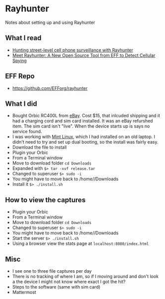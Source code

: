 # Rayhunter
Notes about setting up and using Rayhunter

## What I read
- [Hunting street-level cell phone surveillance with Rayhunter](https://micahflee.com/hunting-street-level-cell-phone-surveillance-with-rayhunter/)
- [Meet Rayhunter: A New Open Source Tool from EFF to Detect Cellular Spying](https://www.eff.org/deeplinks/2025/03/meet-rayhunter-new-open-source-tool-eff-detect-cellular-spying)

## EFF Repo
- https://github.com/EFForg/rayhunter

## What I did
- Bought Orbic RC400L from [eBay](https://www.ebay.com/sch/i.html?_nkw=Orbic+RC400L).  Cost $15, that inlcuded shipping and it had a charging cord and sim card installed.  It was an eBay refurshed item.  The sim card isn't "live".  When the device starts up is says no service found.
- I was working with [Mint Linux](https://www.linuxmint.com/edition.php?id=319), which I had installed on an old laptop.  I didn't need to try and set up dual booting, so the install was fairly easy.
- Download the file to install
- Plugin your Orbic
- From a Terminal window
- Move to download folder `cd Downloads`
- Expanded with `$> tar -xvf release.tar`
- Changed to superuser `$> sudo -i`
- You might have to move back to /home/<your-user>/Downloads
- Install it `$> ./install.sh`

## How to view the captures
- Plugin your Orbic
- From a Terminal window
- Move to download folder `cd Downloads`
- Changed to superuser `$> sudo -i`
- You might have to move back to /home/<your-user>/Downloads
- Start the server  `$> ./install.sh`
- Using a browser view the stats page at `localhost:8080/index.html`

## Misc
- I see one to three file captures per day
- There is no tracking of where I am, so if I moving around and don't look a the device I might not know where exact I got the hit?
- Steps to the software (same with sim card)
- Mattermost 

